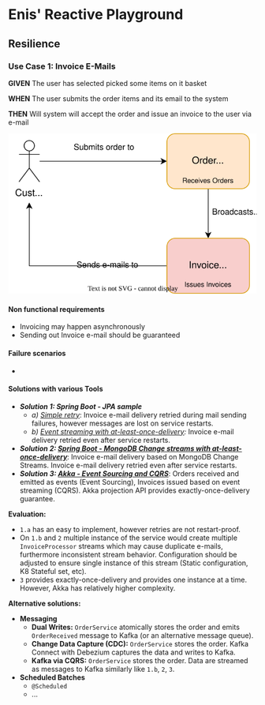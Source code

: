 # Enis' Reactive Playground

## Resilience

### Use Case 1: Invoice E-Mails
**GIVEN** The user has selected picked some items on it basket

**WHEN** The user submits the order items and its email to the system

**THEN** Will system will accept the order and issue an invoice to the user via e-mail

![invoice_processing_usercase.drawio.svg](invoice_processing_usercase.drawio.svg)

#### Non functional requirements
* Invoicing may happen asynchronously
* Sending out Invoice e-mail should be guaranteed

#### Failure scenarios
* 

#### Solutions with various Tools
* ***Solution 1: Spring Boot - JPA sample***
    * *a) [Simple retry](https://github.com/enisspahi/spring-boot-jpa-resilience-sample)*:  Invoice e-mail delivery retried during mail sending failures, however messages are lost on service restarts.  
    * *b) [Event streaming with at-least-once-delivery](https://github.com/enisspahi/spring-boot-jpa-resilience-sample/tree/alod):* Invoice e-mail delivery retried even after service restarts.
* ***Solution 2: [Spring Boot - MongoDB Change streams with at-least-once-delivery](https://github.com/enisspahi/spring-boot-mongodb-changestreams-sample)***: Invoice e-mail delivery based on MongoDB Change Streams. Invoice e-mail delivery retried even after service restarts.
* ***Solution 3: [Akka - Event Sourcing and CQRS](https://github.com/enisspahi/akka-eventsourcing-cqrs-sample)***: Orders received and emitted as events (Event Sourcing), Invoices issued based on event streaming (CQRS). Akka projection API provides exactly-once-delivery guarantee.   

**Evaluation:**
* `1.a` has an easy to implement, however retries are not restart-proof. 
* On `1.b` and `2` multiple instance of the service would create multiple `InvoiceProcessor` streams which may cause duplicate e-mails, furthermore inconsistent stream behavior. Configuration should be adjusted to ensure single instance of this stream (Static configuration, K8 Stateful set, etc).
* `3` provides exactly-once-delivery and provides one instance at a time. However, Akka has relatively higher complexity.     

**Alternative solutions:**

* **Messaging** 
  * **Dual Writes:** `OrderService` atomically stores the order and emits `OrderReceived` message to Kafka (or an alternative message queue).
  * **Change Data Capture (CDC):** `OrderService` stores the order. Kafka Connect with Debezium captures the data and writes to Kafka.
  * **Kafka via CQRS:** `OrderService` stores the order. Data are streamed as messages to Kafka similarly like `1.b`, `2`, `3`.
* **Scheduled Batches**
  * `@Scheduled`
  * ...

